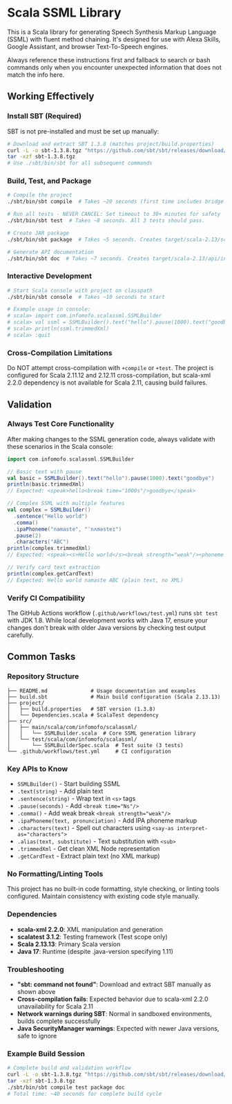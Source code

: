 # Scala SSML Library
This is a Scala library for generating Speech Synthesis Markup Language (SSML) with fluent method chaining. It's designed for use with Alexa Skills, Google Assistant, and browser Text-To-Speech engines.

Always reference these instructions first and fallback to search or bash commands only when you encounter unexpected information that does not match the info here.

## Working Effectively

### Install SBT (Required)
SBT is not pre-installed and must be set up manually:
```bash
# Download and extract SBT 1.3.8 (matches project/build.properties)
curl -L -o sbt-1.3.8.tgz "https://github.com/sbt/sbt/releases/download/v1.3.8/sbt-1.3.8.tgz"
tar -xzf sbt-1.3.8.tgz
# Use ./sbt/bin/sbt for all subsequent commands
```

### Build, Test, and Package
```bash
# Compile the project
./sbt/bin/sbt compile  # Takes ~20 seconds (first time includes bridge compilation)

# Run all tests - NEVER CANCEL: Set timeout to 30+ minutes for safety
./sbt/bin/sbt test  # Takes ~8 seconds. All 3 tests should pass.

# Create JAR package
./sbt/bin/sbt package  # Takes ~5 seconds. Creates target/scala-2.13/scala-ssml_2.13-0.4.0.jar

# Generate API documentation
./sbt/bin/sbt doc  # Takes ~7 seconds. Creates target/scala-2.13/api/index.html
```

### Interactive Development
```bash
# Start Scala console with project on classpath
./sbt/bin/sbt console  # Takes ~10 seconds to start

# Example usage in console:
# scala> import com.infomofo.scalassml.SSMLBuilder
# scala> val ssml = SSMLBuilder().text("hello").pause(1000).text("goodbye")
# scala> println(ssml.trimmedXml)
# scala> :quit
```

### Cross-Compilation Limitations
Do NOT attempt cross-compilation with `+compile` or `+test`. The project is configured for Scala 2.11.12 and 2.12.11 cross-compilation, but scala-xml 2.2.0 dependency is not available for Scala 2.11, causing build failures.

## Validation

### Always Test Core Functionality
After making changes to the SSML generation code, always validate with these scenarios in the Scala console:

```scala
import com.infomofo.scalassml.SSMLBuilder

// Basic text with pause
val basic = SSMLBuilder().text("hello").pause(1000).text("goodbye")
println(basic.trimmedXml)
// Expected: <speak>hello<break time="1000s"/>goodbye</speak>

// Complex SSML with multiple features
val complex = SSMLBuilder()
  .sentence("Hello world")
  .comma()
  .ipaPhoneme("namaste", "ˈnʌməsteɪ")
  .pause(2)
  .characters("ABC")
println(complex.trimmedXml)
// Expected: <speak><s>Hello world</s><break strength="weak"/><phoneme alphabet="ipa" ph="ˈnʌməsteɪ">namaste</phoneme><break time="2s"/><say-as interpret-as="characters">ABC</say-as></speak>

// Verify card text extraction
println(complex.getCardText)
// Expected: Hello world namaste ABC (plain text, no XML)
```

### Verify CI Compatibility
The GitHub Actions workflow (`.github/workflows/test.yml`) runs `sbt test` with JDK 1.8. While local development works with Java 17, ensure your changes don't break with older Java versions by checking test output carefully.

## Common Tasks

### Repository Structure
```
├── README.md              # Usage documentation and examples
├── build.sbt              # Main build configuration (Scala 2.13.13)
├── project/
│   ├── build.properties   # SBT version (1.3.8)
│   └── Dependencies.scala # ScalaTest dependency
├── src/
│   ├── main/scala/com/infomofo/scalassml/
│   │   └── SSMLBuilder.scala  # Core SSML generation library
│   └── test/scala/com/infomofo/scalassml/
│       └── SSMLBuilderSpec.scala  # Test suite (3 tests)
└── .github/workflows/test.yml     # CI configuration
```

### Key APIs to Know
- `SSMLBuilder()` - Start building SSML
- `.text(string)` - Add plain text
- `.sentence(string)` - Wrap text in `<s>` tags
- `.pause(seconds)` - Add `<break time="Ns"/>` 
- `.comma()` - Add weak break `<break strength="weak"/>`
- `.ipaPhoneme(text, pronunciation)` - Add IPA phoneme markup
- `.characters(text)` - Spell out characters using `<say-as interpret-as="characters">`
- `.alias(text, substitute)` - Text substitution with `<sub>`
- `.trimmedXml` - Get clean XML Node representation
- `.getCardText` - Extract plain text (no XML markup)

### No Formatting/Linting Tools
This project has no built-in code formatting, style checking, or linting tools configured. Maintain consistency with existing code style manually.

### Dependencies
- **scala-xml 2.2.0**: XML manipulation and generation
- **scalatest 3.1.2**: Testing framework (Test scope only)
- **Scala 2.13.13**: Primary Scala version
- **Java 17**: Runtime (despite .java-version specifying 1.11)

### Troubleshooting
- **"sbt: command not found"**: Download and extract SBT manually as shown above
- **Cross-compilation fails**: Expected behavior due to scala-xml 2.2.0 unavailability for Scala 2.11
- **Network warnings during SBT**: Normal in sandboxed environments, builds complete successfully
- **Java SecurityManager warnings**: Expected with newer Java versions, safe to ignore

### Example Build Session
```bash
# Complete build and validation workflow
curl -L -o sbt-1.3.8.tgz "https://github.com/sbt/sbt/releases/download/v1.3.8/sbt-1.3.8.tgz"
tar -xzf sbt-1.3.8.tgz
./sbt/bin/sbt compile test package doc
# Total time: ~40 seconds for complete build cycle
```